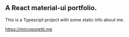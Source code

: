 <h2>A React material-ui portfolio.</h2>
This is a Typescipt project with some static info about me.

https://mircoporetti.me

